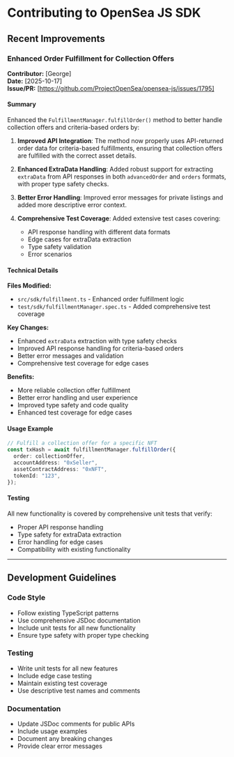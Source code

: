 # Contributing to OpenSea JS SDK

## Recent Improvements

### Enhanced Order Fulfillment for Collection Offers

**Contributor:** [George]  
**Date:** [2025-10-17]  
**Issue/PR:** [https://github.com/ProjectOpenSea/opensea-js/issues/1795]

#### Summary

Enhanced the `FulfillmentManager.fulfillOrder()` method to better handle collection offers and criteria-based orders by:

1. **Improved API Integration**: The method now properly uses API-returned order data for criteria-based fulfillments, ensuring that collection offers are fulfilled with the correct asset details.

2. **Enhanced ExtraData Handling**: Added robust support for extracting `extraData` from API responses in both `advancedOrder` and `orders` formats, with proper type safety checks.

3. **Better Error Handling**: Improved error messages for private listings and added more descriptive error context.

4. **Comprehensive Test Coverage**: Added extensive test cases covering:
   - API response handling with different data formats
   - Edge cases for extraData extraction
   - Type safety validation
   - Error scenarios

#### Technical Details

**Files Modified:**

- `src/sdk/fulfillment.ts` - Enhanced order fulfillment logic
- `test/sdk/fulfillmentManager.spec.ts` - Added comprehensive test coverage

**Key Changes:**

- Enhanced `extraData` extraction with type safety checks
- Improved API response handling for criteria-based orders
- Better error messages and validation
- Comprehensive test coverage for edge cases

**Benefits:**

- More reliable collection offer fulfillment
- Better error handling and user experience
- Improved type safety and code quality
- Enhanced test coverage for edge cases

#### Usage Example

```typescript
// Fulfill a collection offer for a specific NFT
const txHash = await fulfillmentManager.fulfillOrder({
  order: collectionOffer,
  accountAddress: "0xSeller",
  assetContractAddress: "0xNFT",
  tokenId: "123",
});
```

#### Testing

All new functionality is covered by comprehensive unit tests that verify:

- Proper API response handling
- Type safety for extraData extraction
- Error handling for edge cases
- Compatibility with existing functionality

---

## Development Guidelines

### Code Style

- Follow existing TypeScript patterns
- Use comprehensive JSDoc documentation
- Include unit tests for all new functionality
- Ensure type safety with proper type checking

### Testing

- Write unit tests for all new features
- Include edge case testing
- Maintain existing test coverage
- Use descriptive test names and comments

### Documentation

- Update JSDoc comments for public APIs
- Include usage examples
- Document any breaking changes
- Provide clear error messages

